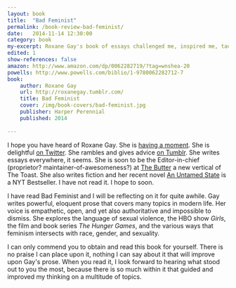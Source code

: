 ```yaml
---
layout: book
title:  "Bad Feminist"
permalink: /book-review-bad-feminist/
date:   2014-11-14 12:30:00
category: book
my-excerpt: Roxane Gay's book of essays challenged me, inspired me, taught me, and humbled me. What a beautiful collection of writing.
edited: 1
show-references: false
amazon: http://www.amazon.com/dp/0062282719/?tag=wnshea-20
powells: http://www.powells.com/biblio/1-9780062282712-7
book:
    author: Roxane Gay
    url: http://roxanegay.tumblr.com/
    title: Bad Feminist
    cover: /img/book-covers/bad-feminist.jpg
    publisher: Harper Perennial
    published: 2014
    
---
```


I hope you have heard of Roxane Gay. She is [having a moment](http://www.vqronline.org/essays-articles/2014/10/price-black-ambition). She is delightful [on Twitter](http://twitter.com/rgay). She rambles and gives advice [on Tumblr](http://roxanegay.tumblr.com). She writes essays everywhere, it seems. She is soon to be the Editor-in-chief (proprietor? maintainer-of-awesomeness?) at [The Butter](http://the-butter.net/) a new vertical of The Toast. She also writes fiction and her recent novel [An Untamed State](http://www.amazon.com/dp/0802122515/?tag=wnshea-20) is a NYT Bestseller. I have not read it. I hope to soon.

I have read Bad Feminist and I will be reflecting on it for quite awhile. Gay writes powerful, eloquent prose that covers many topics in modern life. Her voice is empathetic, open, and yet also authoritative and impossible to dismiss. She explores the language of sexual violence, the HBO show _Girls_, the film and book series _The Hunger Games_, and the various ways that feminism intersects with race, gender, and sexuality.

I can only commend you to obtain and read this book for yourself. There is no praise I can place upon it, nothing I can say about it that will improve upon Gay's prose. When you read it, I look forward to hearing what stood out to you the most, because there is so much within it that guided and improved my thinking on a multitude of topics.

